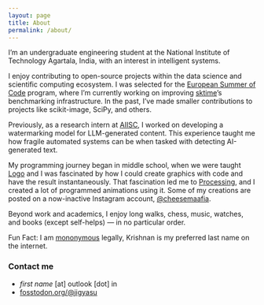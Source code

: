 ```yaml
---
layout: page
title: About
permalink: /about/
---
```


I’m an undergraduate engineering student at the National Institute of Technology Agartala, India, with an interest in intelligent systems.

I enjoy contributing to open-source projects within the data science and scientific computing ecosystem. I was selected for the [European Summer of Code](https://www.linkedin.com/company/european-summer-of-code) program, where I’m currently working on improving [sktime](https://www.sktime.net)’s benchmarking infrastructure. In the past, I’ve made smaller contributions to projects like scikit-image, SciPy, and others.

Previously, as a research intern at [AIISC](https://www.linkedin.com/company/aiisc/posts/?feedView=all), I worked on developing a watermarking model for LLM-generated content. This experience taught me how fragile automated systems can be when tasked with detecting AI-generated text.

My programming journey began in middle school, when we were taught [Logo](https://en.wikipedia.org/wiki/Logo_(programming_language)) and I was fascinated by how I could create graphics with code and have the result instantaneously. That fascination led me to [Processing](https://en.wikipedia.org/wiki/Processing), and I created a lot of programmed animations using it. Some of my creations are posted on a now-inactive Instagram account, [@cheesemaafia](https://www.instagram.com/cheesemaafia).

Beyond work and academics, I enjoy long walks, chess, music, watches, and books (except self-helps) — in no particular order.

Fun Fact: I am [mononymous](https://en.wikipedia.org/wiki/Mononym) legally, Krishnan is my preferred last name on the internet.


### Contact me

* _first name_ [at] outlook [dot] in
* [fosstodon.org/@jigyasu](https://fosstodon.org/@jigyasu)
